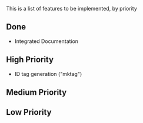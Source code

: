 This is a list of features to be implemented, by priority

## Done
- Integrated Documentation

## High Priority
- ID tag generation ("mktag")

## Medium Priority


## Low Priority
